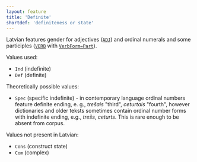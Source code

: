 ```yaml
---
layout: feature
title: 'Definite'
shortdef: 'definiteness or state'
---
```


Latvian features gender for adjectives ([`ADJ`]()) and ordinal numerals and some participles ([`VERB`]() with [`VerbForm=Part`](VerbForm)).

Values used:

* `Ind` (indefinite)
* `Def` (definite)

Theoretically possible values:

* `Spec` (specific indefinite) - in contemporary language ordinal numbers feature definite ending, e. g., _trešais_ "third", _ceturtais_ "fourth", however dictionaries and older teksts sometimes contain ordinal number forms with indefinite ending, e.g., _trešs_, _ceturts_. This is rare enough to be absent from corpus.

Values not present in Latvian:

* `Cons` (construct state)
* `Com` (complex) 
